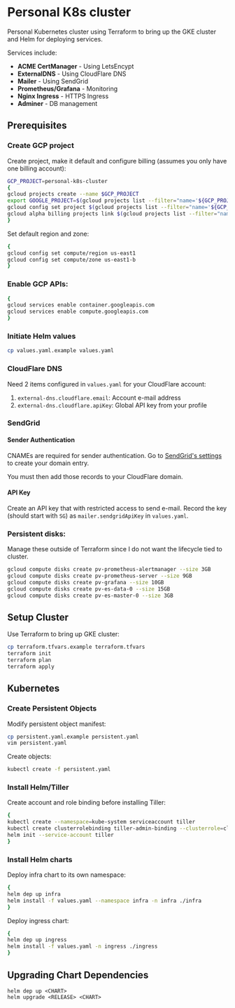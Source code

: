 # Personal K8s cluster

Personal Kubernetes cluster using Terraform to bring up the GKE cluster and Helm for deploying services.

Services include:

* **ACME CertManager** - Using LetsEncypt
* **ExternalDNS** - Using CloudFlare DNS
* **Mailer** - Using SendGrid
* **Prometheus/Grafana** - Monitoring
* **Nginx Ingress** - HTTPS Ingress
* **Adminer** - DB management

## Prerequisites
### Create GCP project
Create project, make it default and configure billing (assumes you only have one billing account):
```bash
GCP_PROJECT=personal-k8s-cluster
{
gcloud projects create --name $GCP_PROJECT
export GOOGLE_PROJECT=$(gcloud projects list --filter="name='${GCP_PROJECT}'" --format="value(project_id)")
gcloud config set project $(gcloud projects list --filter="name='${GCP_PROJECT}'" --format="value(project_id)")
gcloud alpha billing projects link $(gcloud projects list --filter="name='${GCP_PROJECT}'" --format="value(project_id)") --billing-account $(gcloud alpha billing accounts list --format="value(name)")
}
```

Set default region and zone:

```bash
{
gcloud config set compute/region us-east1
gcloud config set compute/zone us-east1-b
}
```

### Enable GCP APIs:
```bash
{
gcloud services enable container.googleapis.com
gcloud services enable compute.googleapis.com
}
```

### Initiate Helm values
```bash
cp values.yaml.example values.yaml
```

### CloudFlare DNS
Need 2 items configured in `values.yaml` for your CloudFlare account:

1. `external-dns.cloudflare.email`: Account e-mail address
2. `external-dns.cloudflare.apiKey`: Global API key from your profile

### SendGrid
#### Sender Authentication
CNAMEs are required for sender authentication. Go to [SendGrid's settings](https://app.sendgrid.com/settings/sender_auth/domain/create) to create your domain entry.

You must then add those records to your CloudFlare domain.

#### API Key
Create an API key that with restricted access to send e-mail. Record the key (should start with `SG`) as `mailer.sendgridApiKey` in `values.yaml`.

### Persistent disks:
Manage these outside of Terraform since I do not want the lifecycle tied to cluster.

```bash
gcloud compute disks create pv-prometheus-alertmanager --size 3GB
gcloud compute disks create pv-prometheus-server --size 9GB
gcloud compute disks create pv-grafana --size 10GB
gcloud compute disks create pv-es-data-0 --size 15GB
gcloud compute disks create pv-es-master-0 --size 3GB
```

## Setup Cluster
Use Terraform to bring up GKE cluster:
```bash
cp terraform.tfvars.example terraform.tfvars
terraform init
terraform plan
terraform apply
```

## Kubernetes
### Create Persistent Objects
Modify persistent object manifest:
```bash
cp persistent.yaml.example persistent.yaml
vim persistent.yaml
```

Create objects:
```bash
kubectl create -f persistent.yaml
```

### Install Helm/Tiller
Create account and role binding before installing Tiller:
```bash
{
kubectl create --namespace=kube-system serviceaccount tiller
kubectl create clusterrolebinding tiller-admin-binding --clusterrole=cluster-admin --serviceaccount kube-system:tiller
helm init --service-account tiller
}
```

### Install Helm charts
Deploy infra chart to its own namespace:
```bash
{
helm dep up infra
helm install -f values.yaml --namespace infra -n infra ./infra
}
```

Deploy ingress chart:
```bash
{
helm dep up ingress
helm install -f values.yaml -n ingress ./ingress
}
```

## Upgrading Chart Dependencies
```
helm dep up <CHART>
helm upgrade <RELEASE> <CHART>
```
